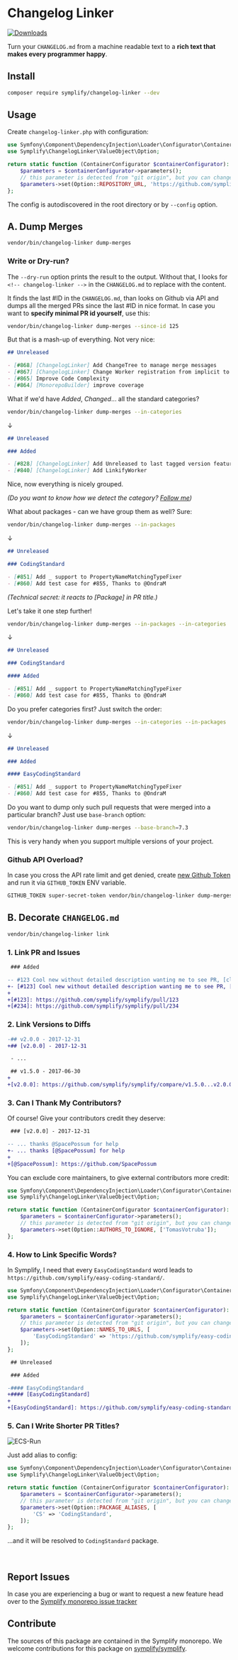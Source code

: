 # Changelog Linker

[![Downloads](https://img.shields.io/packagist/dt/symplify/changelog-linker.svg?style=flat-square)](https://packagist.org/packages/symplify/changelog-linker/stats)

Turn your `CHANGELOG.md` from a machine readable text to a **rich text that makes every programmer happy**.

## Install

```bash
composer require symplify/changelog-linker --dev
```

## Usage

Create `changelog-linker.php` with configuration:

```php
use Symfony\Component\DependencyInjection\Loader\Configurator\ContainerConfigurator;
use Symplify\ChangelogLinker\ValueObject\Option;

return static function (ContainerConfigurator $containerConfigurator): void {
    $parameters = $containerConfigurator->parameters();
    // this parameter is detected from "git origin", but you can change it
    $parameters->set(Option::REPOSITORY_URL, 'https://github.com/symplify/symplify');
};
```

The config is autodiscovered in the root directory or by `--config` option.

## A. Dump Merges

```bash
vendor/bin/changelog-linker dump-merges
```

### Write or Dry-run?

The `--dry-run` option prints the result to the output. Without that, I looks for `<!-- changelog-linker -->` in the `CHANGELOG.md` to replace with the content.

It finds the last #ID in the `CHANGELOG.md`, than looks on Github via API and dumps all the merged PRs since the last #ID in nice format. In case you want to **specify minimal PR id yourself**, use this:

```bash
vendor/bin/changelog-linker dump-merges --since-id 125
```

But that is a mash-up of everything. Not very nice:

```markdown
## Unreleased

- [#868] [ChangelogLinker] Add ChangeTree to manage merge messages
- [#867] [ChangelogLinker] Change Worker registration from implicit to explicit
- [#865] Improve Code Complexity
- [#864] [MonorepoBuilder] improve coverage
```

What if we'd have *Added*, *Changed*... all the standard categories?

```bash
vendor/bin/changelog-linker dump-merges --in-categories
```

↓

```markdown
## Unreleased

### Added

- [#828] [ChangelogLinker] Add Unreleased to last tagged version feature
- [#840] [ChangelogLinker] Add LinkifyWorker
```

Nice, now everything is nicely grouped.

*(Do you want to know how we detect the category? [Follow me](https://github.com/symplify/symplify/blob/master/packages/changelog-linker/src/ChangeTree/Resolver/CategoryResolver.php))*

What about packages - can we have group them as well? Sure:

```bash
vendor/bin/changelog-linker dump-merges --in-packages
```

↓

```markdown
## Unreleased

### CodingStandard

- [#851] Add _ support to PropertyNameMatchingTypeFixer
- [#860] Add test case for #855, Thanks to @OndraM
```

*(Technical secret: it reacts to *[Package]* in PR title.)*

Let's take it one step further!

```bash
vendor/bin/changelog-linker dump-merges --in-packages --in-categories
```

↓

```markdown
## Unreleased

### CodingStandard

#### Added

- [#851] Add _ support to PropertyNameMatchingTypeFixer
- [#860] Add test case for #855, Thanks to @OndraM
```

Do you prefer categories first? Just switch the order:

```bash
vendor/bin/changelog-linker dump-merges --in-categories --in-packages
```

↓

```markdown
## Unreleased

### Added

#### EasyCodingStandard

- [#851] Add _ support to PropertyNameMatchingTypeFixer
- [#860] Add test case for #855, Thanks to @OndraM
```

Do you want to dump only such pull requests that were merged into a particular branch? Just use `base-branch` option:

```bash
vendor/bin/changelog-linker dump-merges --base-branch=7.3
```
This is very handy when you support multiple versions of your project.

### Github API Overload?

In case you cross the API rate limit and get denied, create [new Github Token](https://github.com/settings/tokens) and run it via `GITHUB_TOKEN` ENV variable.

```bash
GITHUB_TOKEN super-secret-token vendor/bin/changelog-linker dump-merges
```

## B. Decorate `CHANGELOG.md`

```bash
vendor/bin/changelog-linker link
```

### 1. Link PR and Issues

```diff
 ### Added

-- #123 Cool new without detailed description wanting me to see PR, [closes #234]
+- [#123] Cool new without detailed description wanting me to see PR, [closes [#234]]
+
+[#123]: https://github.com/symplify/symplify/pull/123
+[#234]: https://github.com/symplify/symplify/pull/234
```

### 2. Link Versions to Diffs

```diff
-## v2.0.0 - 2017-12-31
+## [v2.0.0] - 2017-12-31

 - ...

 ## v1.5.0 - 2017-06-30
+
+[v2.0.0]: https://github.com/symplify/symplify/compare/v1.5.0...v2.0.0
```

### 3. Can I Thank My Contributors?

Of course! Give your contributors credit they deserve:

```diff
 ### [v2.0.0] - 2017-12-31

-- ... thanks @SpacePossum for help
+- ... thanks [@SpacePossum] for help
+
+[@SpacePossum]: https://github.com/SpacePossum
```

You can exclude core maintainers, to give external contributors more credit:

```php
use Symfony\Component\DependencyInjection\Loader\Configurator\ContainerConfigurator;
use Symplify\ChangelogLinker\ValueObject\Option;

return static function (ContainerConfigurator $containerConfigurator): void {
    $parameters = $containerConfigurator->parameters();
    // this parameter is detected from "git origin", but you can change it
    $parameters->set(Option::AUTHORS_TO_IGNORE, ['TomasVotruba']);
};
```

### 4. How to Link Specific Words?

In Symplify, I need that every `EasyCodingStandard` word leads to `https://github.com/symplify/easy-coding-standard/`.

```php
use Symfony\Component\DependencyInjection\Loader\Configurator\ContainerConfigurator;
use Symplify\ChangelogLinker\ValueObject\Option;

return static function (ContainerConfigurator $containerConfigurator): void {
    $parameters = $containerConfigurator->parameters();
    // this parameter is detected from "git origin", but you can change it
    $parameters->set(Option::NAMES_TO_URLS, [
        'EasyCodingStandard' => 'https://github.com/symplify/easy-coding-standard/',
    ]);
};
```

```diff
 ## Unreleased

 ### Added

-#### EasyCodingStandard
+#### [EasyCodingStandard]
+
+[EasyCodingStandard]: https://github.com/symplify/easy-coding-standard/
```

### 5. Can I Write Shorter PR Titles?

![ECS-Run](docs/alias.png)

Just add alias to config:

```php
use Symfony\Component\DependencyInjection\Loader\Configurator\ContainerConfigurator;
use Symplify\ChangelogLinker\ValueObject\Option;

return static function (ContainerConfigurator $containerConfigurator): void {
    $parameters = $containerConfigurator->parameters();
    // this parameter is detected from "git origin", but you can change it
    $parameters->set(Option::PACKAGE_ALIASES, [
        'CS' => 'CodingStandard',
    ]);
};
```

...and it will be resolved to `CodingStandard` package.

<br>

## Report Issues

In case you are experiencing a bug or want to request a new feature head over to the [Symplify monorepo issue tracker](https://github.com/symplify/symplify/issues)

## Contribute

The sources of this package are contained in the Symplify monorepo. We welcome contributions for this package on [symplify/symplify](https://github.com/symplify/symplify).
